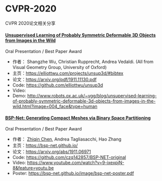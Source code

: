 # CVPR-2020
CVPR 2020论文相关分享


#### [Unsupervised Learning of Probably Symmetric Deformable 3D Objects from Images in the Wild](https://github.com/zouheq/CVPR-2020/blob/master/blog-cn/%E4%BB%8E%E9%87%8E%E7%94%9F%E5%9B%BE%E5%83%8F%E4%B8%AD%E9%9D%9E%E7%9B%91%E7%9D%A3%E5%AD%A6%E4%B9%A0%203D%20%E5%8F%AF%E5%8F%98%E5%BD%A2%E5%AF%B9%E8%B1%A1.md)

Oral Presentation / Best Paper Award
- 作者： Shangzhe Wu, Christian Rupprecht, Andrea Vedaldi. (All from Visual Geometry Group, University of Oxford)
- 主页：https://elliottwu.com/projects/unsup3d/#bibtex
- 论文：https://arxiv.org/pdf/1911.11130.pdf
- Code: https://github.com/elliottwu/unsup3d
- Video: 
- Demo: http://www.robots.ox.ac.uk/~vgg/blog/unsupervised-learning-of-probably-symmetric-deformable-3d-objects-from-images-in-the-wild.html?image=004_face&type=human

#### [BSP-Net: Generating Compact Meshes via Binary Space Partitioning](https://github.com/zouheq/CVPR-2020/blob/master/blog-cn/BSP%20%E7%BD%91%E7%BB%9C%EF%BC%9A%E9%80%9A%E8%BF%87%E4%BA%8C%E8%BF%9B%E5%88%B6%E7%A9%BA%E9%97%B4%E5%88%86%E5%8C%BA%E7%94%9F%E6%88%90%E7%B4%A7%E5%87%91%E5%9E%8B%E7%BD%91.md)

Oral Presentation / Best Paper Award
- 作者： [Zhiqin Chen](https://czq142857.github.io/), Andrea Tagliasacchi, Hao Zhang
- 主页：https://bsp-net.github.io/
- 论文：https://arxiv.org/abs/1911.06971
- Code: https://github.com/czq142857/BSP-NET-original
- Video: https://www.youtube.com/watch?v=9-ixexpjN-8&feature=youtu.be
- Poster: https://bsp-net.github.io/image/bsp-net-poster.pdf
